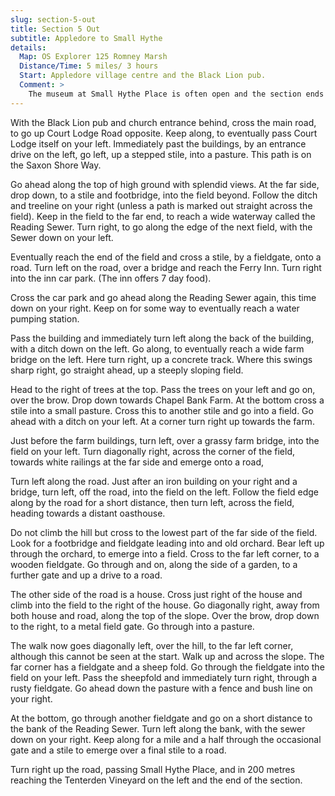 ```yaml
---
slug: section-5-out
title: Section 5 Out
subtitle: Appledore to Small Hythe
details:
  Map: OS Explorer 125 Romney Marsh
  Distance/Time: 5 miles/ 3 hours
  Start: Appledore village centre and the Black Lion pub.
  Comment: >
    The museum at Small Hythe Place is often open and the section ends at Tenterden Vineyard which has a shop, picnic area and restaurant. There is no pub here. This walk crosses the Isle of Oxney and offers splendid views. As usual many paths are not evident on the ground so constantly use the map to keep an accurate sense of direction.
---
```

With the Black Lion pub and church entrance behind, cross the main road, to go up Court Lodge Road opposite. Keep along, to eventually pass Court Lodge itself on your left. Immediately past the buildings, by an entrance drive on the left, go left, up a stepped stile, into a pasture. This path is on the Saxon Shore Way.

Go ahead along the top of high ground with splendid views. At the far side, drop down, to a stile and footbridge, into the field beyond. Follow the ditch and treeline on your right (unless a path is marked out straight across the field). Keep in the field to the far end, to reach a wide waterway called the Reading Sewer. Turn right, to go along the edge of the next field, with the Sewer down on your left.

Eventually reach the end of the field and cross a stile, by a fieldgate, onto a road. Turn left on the road, over a bridge and reach the Ferry Inn. Turn right into the inn car park. (The inn offers 7 day food).

Cross the car park and go ahead along the Reading Sewer again, this time down on your right. Keep on for some way to eventually reach a water pumping station.

Pass the building and immediately turn left along the back of the building, with a ditch down on the left. Go along, to eventually reach a wide farm bridge on the left. Here turn right, up a concrete track. Where this swings sharp right, go straight ahead, up a steeply sloping field.

Head to the right of trees at the top. Pass the trees on your left and go on, over the brow. Drop down towards Chapel Bank Farm. At the bottom cross a stile into a small pasture. Cross this to another stile and go into a field. Go ahead with a ditch on your left. At a corner turn right up towards the farm.

Just before the farm buildings, turn left, over a grassy farm bridge, into the field on your left. Turn diagonally right, across the corner of the field, towards white railings at the far side and emerge onto a road,

Turn left along the road. Just after an iron building on your right and a bridge, turn left, off the road, into the field on the left. Follow the field edge along by the road for a short distance, then turn left, across the field, heading towards a distant oasthouse.

Do not climb the hill but cross to the lowest part of the far side of the field. Look for a footbridge and fieldgate leading into and old orchard. Bear left up through the orchard, to emerge into a field. Cross to the far left corner, to a wooden fieldgate. Go through and on, along the side of a garden, to a further gate and up a drive to a road.

The other side of the road is a house. Cross just right of the house and climb into the field to the right of the house. Go diagonally right, away from both house and road, along the top of the slope. Over the brow, drop down to the right, to a metal field gate. Go through into a pasture.

The walk now goes diagonally left, over the hill, to the far left corner, although this cannot be seen at the start. Walk up and across the slope. The far corner has a fieldgate and a sheep fold. Go through the fieldgate into the field on your left. Pass the sheepfold and immediately turn right, through a rusty fieldgate. Go ahead down the pasture with a fence and bush line on your right.

At the bottom, go through another fieldgate and go on a short distance to the bank of the Reading Sewer. Turn left along the bank, with the sewer down on your right. Keep along for a mile and a half through the occasional gate and a stile to emerge over a final stile to a road.

Turn right up the road, passing Small Hythe Place, and in 200 metres reaching the Tenterden Vineyard on the left and the end of the section.

